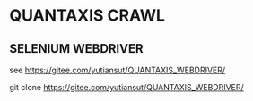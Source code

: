# QUANTAXIS CRAWL



## SELENIUM WEBDRIVER

see https://gitee.com/yutiansut/QUANTAXIS_WEBDRIVER/


git clone https://gitee.com/yutiansut/QUANTAXIS_WEBDRIVER/

